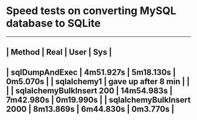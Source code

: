 # Speed tests on converting MySQL database to SQLite


------------------------------------------------------------------
| Method                    | Real       | User      | Sys       |
------------------------------------------------------------------
| sqlDumpAndExec            | 4m51.927s  | 5m18.130s | 0m5.070s  |
| sqlalchemy1               | gave up after 8 min |  |           |
| sqlalchemyBulkInsert 200  | 14m54.983s | 7m42.980s | 0m19.990s |
| sqlalchemyBulkInsert 2000 | 8m13.869s  | 6m44.830s | 0m3.770s  |
------------------------------------------------------------------
